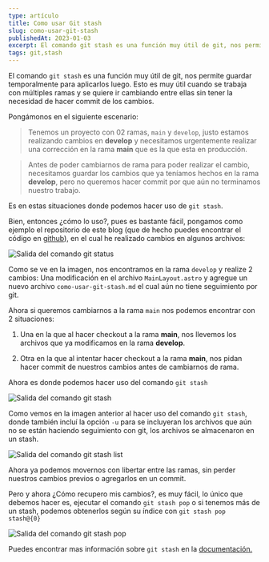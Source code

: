 ```yaml
---
type: artículo
title: Como usar Git stash
slug: como-usar-git-stash
publishedAt: 2023-01-03
excerpt: El comando git stash es una función muy útil de git, nos permite guardar temporalmente para aplicarlos luego. Esto es muy útil cuando se trabaja con múltiples ramas...
tags: git,stash
---
```


El comando `git stash` es una función muy útil de git, nos permite guardar temporalmente para aplicarlos luego. Esto es muy útil cuando se trabaja con múltiples ramas y se quiere ir cambiando entre ellas sin tener la necesidad de hacer commit de los cambios.

Pongámonos en el siguiente escenario:

> Tenemos un proyecto con 02 ramas, `main` y `develop`, justo estamos realizando cambios en **develop** y necesitamos urgentemente realizar una corrección en la rama **main** que es la que esta en producción.

> Antes de poder cambiarnos de rama para poder realizar el cambio, necesitamos guardar los cambios que ya teníamos hechos en la rama **develop**, pero no queremos hacer commit por que aún no terminamos nuestro trabajo.

Es en estas situaciones donde podemos hacer uso de `git stash`.

Bien, entonces ¿cómo lo uso?, pues es bastante fácil, pongamos como ejemplo el repositorio de este blog (que de hecho puedes encontrar el código en <a href="https://github.com/dcyar/jhonachata" target="_blank">github</a>), en el cual he realizado cambios en algunos archivos:

![Salida del comando git status](/images/git-stash/changes.png)

Como se ve en la imagen, nos encontramos en la rama `develop` y realize 2 cambios: Una modificación en el archivo `MainLayout.astro` y agregue un nuevo archivo `como-usar-git-stash.md` el cual aún no tiene seguimiento por git.

Ahora si queremos cambiarnos a la rama `main` nos podemos encontrar con 2 situaciones:

1. Una en la que al hacer checkout a la rama **main**, nos llevemos los archivos que ya modificamos en la rama **develop**.

2. Otra en la que al intentar hacer checkout a la rama **main**, nos pidan hacer commit de nuestros cambios antes de cambiarnos de rama.

Ahora es donde podemos hacer uso del comando `git stash`

![Salida del comando git stash](/images/git-stash/git-stash-u.png)

Como vemos en la imagen anterior al hacer uso del comando `git stash`, donde también incluí la opción `-u` para se incluyeran los archivos que aún no se están haciendo seguimiento con git, los archivos se almacenaron en un stash.

![Salida del comando git stash list](/images/git-stash/git-stash-list.png)

Ahora ya podemos movernos con libertar entre las ramas, sin perder nuestros cambios previos o agregarlos en un commit.

Pero y ahora ¿Cómo recupero mis cambios?, es muy fácil, lo único que debemos hacer es, ejecutar el comando `git stash pop` o si tenemos más de un stash, podemos obtenerlos según su índice con `git stash pop stash@{0}`

![Salida del comando git stash pop](/images/git-stash/git-stash-pop.png)

Puedes encontrar mas información sobre `git stash` en la <a href="https://git-scm.com/docs/git-stash" target="_blank">documentación.</a>
